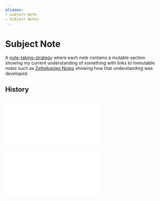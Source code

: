 ```yaml
---
aliases:
- Subject Note
- Subject Notes
---
```


# Subject Note

A [note-taking-strategy](note-taking-strategy.md) where each note contains a mutable section showing my current understanding of something with links to immutable notes such as [Zettelkasten Notes](zettelkasten-note.md) showing how that understanding was developed.

## History

![20230529_0628](../entries/20230529_0628.md)

![20230529_0637](../entries/20230529_0637.md)
